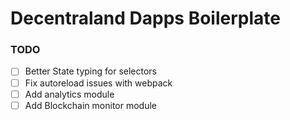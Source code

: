 # Decentraland Dapps Boilerplate

### TODO

* [ ] Better State typing for selectors
* [ ] Fix autoreload issues with webpack
* [ ] Add analytics module
* [ ] Add Blockchain monitor module
